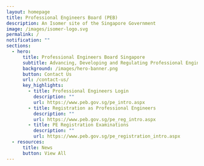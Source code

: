```yaml
---
layout: homepage
title: Professional Engineers Board (PEB)
description: An Isomer site of the Singapore Government
image: /images/isomer-logo.svg
permalink: /
notification: ""
sections:
  - hero:
      title: Professional Engineers Board Singapore
      subtitle: Advancing, Developing and Regulating Professional Engineering
      background: /images/hero-banner.png
      button: Contact Us
      url: /contact-us/
      key_highlights:
        - title: Professional Engineers Login
          description: ""
          url: https://www.peb.gov.sg/pe_intro.aspx
        - title: Registration as Professional Engineers
          description: ""
          url: https://www.peb.gov.sg/pe_reg_intro.aspx
        - title: PE Registration Examinations
          description: ""
          url: https://www.peb.gov.sg/pe_registration_intro.aspx
  - resources:
      title: News
      button: View All
---
```

